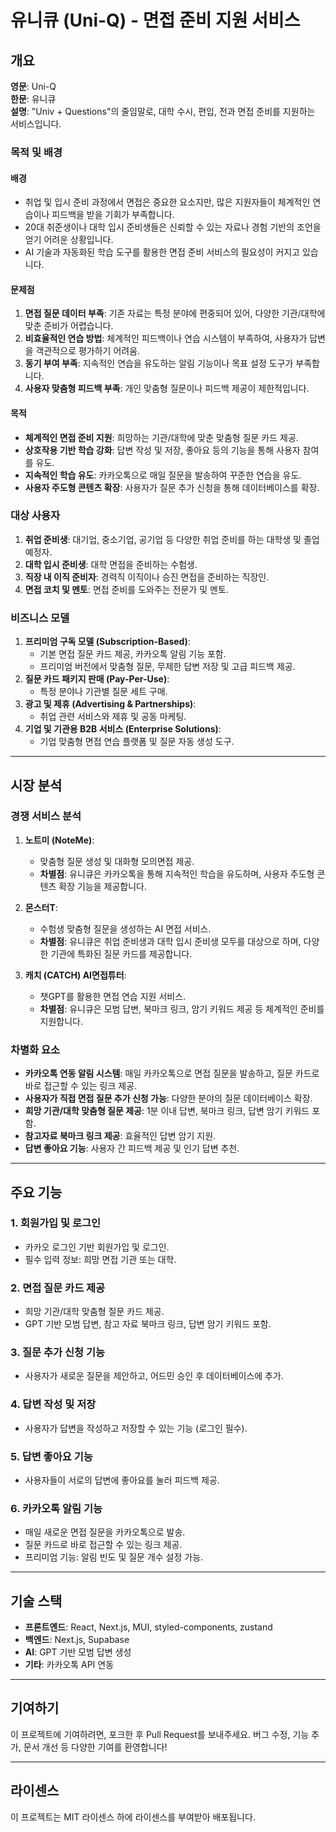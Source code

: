 # 유니큐 (Uni-Q) - 면접 준비 지원 서비스

## 개요

**영문**: Uni-Q  
**한문**: 유니큐  
**설명**: "Univ + Questions"의 줄임말로, 대학 수시, 편입, 전과 면접 준비를 지원하는 서비스입니다.

### 목적 및 배경

#### 배경
- 취업 및 입시 준비 과정에서 면접은 중요한 요소지만, 많은 지원자들이 체계적인 연습이나 피드백을 받을 기회가 부족합니다.
- 20대 취준생이나 대학 입시 준비생들은 신뢰할 수 있는 자료나 경험 기반의 조언을 얻기 어려운 상황입니다.
- AI 기술과 자동화된 학습 도구를 활용한 면접 준비 서비스의 필요성이 커지고 있습니다.

#### 문제점
1. **면접 질문 데이터 부족**: 기존 자료는 특정 분야에 편중되어 있어, 다양한 기관/대학에 맞춘 준비가 어렵습니다.
2. **비효율적인 연습 방법**: 체계적인 피드백이나 연습 시스템이 부족하여, 사용자가 답변을 객관적으로 평가하기 어려움.
3. **동기 부여 부족**: 지속적인 연습을 유도하는 알림 기능이나 목표 설정 도구가 부족합니다.
4. **사용자 맞춤형 피드백 부족**: 개인 맞춤형 질문이나 피드백 제공이 제한적입니다.

#### 목적
- **체계적인 면접 준비 지원**: 희망하는 기관/대학에 맞춘 맞춤형 질문 카드 제공.
- **상호작용 기반 학습 강화**: 답변 작성 및 저장, 좋아요 등의 기능을 통해 사용자 참여를 유도.
- **지속적인 학습 유도**: 카카오톡으로 매일 질문을 발송하여 꾸준한 연습을 유도.
- **사용자 주도형 콘텐츠 확장**: 사용자가 질문 추가 신청을 통해 데이터베이스를 확장.

### 대상 사용자

1. **취업 준비생**: 대기업, 중소기업, 공기업 등 다양한 취업 준비를 하는 대학생 및 졸업 예정자.
2. **대학 입시 준비생**: 대학 면접을 준비하는 수험생.
3. **직장 내 이직 준비자**: 경력직 이직이나 승진 면접을 준비하는 직장인.
4. **면접 코치 및 멘토**: 면접 준비를 도와주는 전문가 및 멘토.

### 비즈니스 모델

1. **프리미엄 구독 모델 (Subscription-Based)**:
   - 기본 면접 질문 카드 제공, 카카오톡 알림 기능 포함.
   - 프리미엄 버전에서 맞춤형 질문, 무제한 답변 저장 및 고급 피드백 제공.
2. **질문 카드 패키지 판매 (Pay-Per-Use)**:
   - 특정 분야나 기관별 질문 세트 구매.
3. **광고 및 제휴 (Advertising & Partnerships)**:
   - 취업 관련 서비스와 제휴 및 공동 마케팅.
4. **기업 및 기관용 B2B 서비스 (Enterprise Solutions)**:
   - 기업 맞춤형 면접 연습 플랫폼 및 질문 자동 생성 도구.

---

## 시장 분석

### 경쟁 서비스 분석

1. **노트미 (NoteMe)**:
   - 맞춤형 질문 생성 및 대화형 모의면접 제공. 
   - **차별점**: 유니큐은 카카오톡을 통해 지속적인 학습을 유도하며, 사용자 주도형 콘텐츠 확장 기능을 제공합니다.
   
2. **몬스터T**:
   - 수험생 맞춤형 질문을 생성하는 AI 면접 서비스.
   - **차별점**: 유니큐은 취업 준비생과 대학 입시 준비생 모두를 대상으로 하며, 다양한 기관에 특화된 질문 카드를 제공합니다.
   
3. **캐치 (CATCH) AI면접튜터**:
   - 챗GPT를 활용한 면접 연습 지원 서비스.
   - **차별점**: 유니큐은 모범 답변, 북마크 링크, 암기 키워드 제공 등 체계적인 준비를 지원합니다.

### 차별화 요소

- **카카오톡 연동 알림 시스템**: 매일 카카오톡으로 면접 질문을 발송하고, 질문 카드로 바로 접근할 수 있는 링크 제공.
- **사용자가 직접 면접 질문 추가 신청 가능**: 다양한 분야의 질문 데이터베이스 확장.
- **희망 기관/대학 맞춤형 질문 제공**: 1분 이내 답변, 북마크 링크, 답변 암기 키워드 포함.
- **참고자료 북마크 링크 제공**: 효율적인 답변 암기 지원.
- **답변 좋아요 기능**: 사용자 간 피드백 제공 및 인기 답변 추천.

---

## 주요 기능

### 1. 회원가입 및 로그인
- 카카오 로그인 기반 회원가입 및 로그인.
- 필수 입력 정보: 희망 면접 기관 또는 대학.

### 2. 면접 질문 카드 제공
- 희망 기관/대학 맞춤형 질문 카드 제공.
- GPT 기반 모범 답변, 참고 자료 북마크 링크, 답변 암기 키워드 포함.

### 3. 질문 추가 신청 기능
- 사용자가 새로운 질문을 제안하고, 어드민 승인 후 데이터베이스에 추가.

### 4. 답변 작성 및 저장
- 사용자가 답변을 작성하고 저장할 수 있는 기능 (로그인 필수).

### 5. 답변 좋아요 기능
- 사용자들이 서로의 답변에 좋아요를 눌러 피드백 제공.

### 6. 카카오톡 알림 기능
- 매일 새로운 면접 질문을 카카오톡으로 발송.
- 질문 카드로 바로 접근할 수 있는 링크 제공.
- 프리미엄 기능: 알림 빈도 및 질문 개수 설정 가능.

---

## 기술 스택

- **프론트엔드**: React, Next.js, MUI, styled-components, zustand
- **백엔드**: Next.js, Supabase
- **AI**: GPT 기반 모범 답변 생성
- **기타**: 카카오톡 API 연동

---

## 기여하기

이 프로젝트에 기여하려면, 포크한 후 Pull Request를 보내주세요. 버그 수정, 기능 추가, 문서 개선 등 다양한 기여를 환영합니다!

---

## 라이센스

이 프로젝트는 MIT 라이센스 하에 라이센스를 부여받아 배포됩니다.

